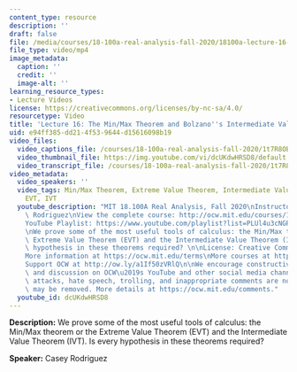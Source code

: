 ```yaml
---
content_type: resource
description: ''
draft: false
file: /media/courses/18-100a-real-analysis-fall-2020/18100a-lecture-16-multicam_360p_16_9.mp4
file_type: video/mp4
image_metadata:
  caption: ''
  credit: ''
  image-alt: ''
learning_resource_types:
- Lecture Videos
license: https://creativecommons.org/licenses/by-nc-sa/4.0/
resourcetype: Video
title: 'Lecture 16: The Min/Max Theorem and Bolzano''s Intermediate Value Theorem'
uid: e94ff385-dd21-4f53-9644-d15616098b19
video_files:
  video_captions_file: /courses/18-100a-real-analysis-fall-2020/1t7R8OBcMHWx3rFE0emZpMvKtdYhEub-y_transcript.webvtt
  video_thumbnail_file: https://img.youtube.com/vi/dcUKdwHRSD8/default.jpg
  video_transcript_file: /courses/18-100a-real-analysis-fall-2020/1t7R8OBcMHWx3rFE0emZpMvKtdYhEub-y_transcript.pdf
video_metadata:
  video_speakers: ''
  video_tags: Min/Max Theorem, Extreme Value Theorem, Intermediate Value Theorem,
    EVT, IVT
  youtube_description: "MIT 18.100A Real Analysis, Fall 2020\nInstructor: Dr. Casey\
    \ Rodriguez\nView the complete course: http://ocw.mit.edu/courses/18-100a-real-analysis-fall-2020/\n\
    YouTube Playlist: https://www.youtube.com/playlist?list=PLUl4u3cNGP61O7HkcF7UImpM0cR_L2gSw\n\
    \nWe prove some of the most useful tools of calculus: the Min/Max theorem or the\
    \ Extreme Value Theorem (EVT) and the Intermediate Value Theorem (IVT). Is every\
    \ hypothesis in these theorems required? \n\nLicense: Creative Commons BY-NC-SA\n\
    More information at https://ocw.mit.edu/terms\nMore courses at https://ocw.mit.edu\n\
    Support OCW at http://ow.ly/a1If50zVRlQ\n\nWe encourage constructive comments\
    \ and discussion on OCW\u2019s YouTube and other social media channels. Personal\
    \ attacks, hate speech, trolling, and inappropriate comments are not allowed and\
    \ may be removed. More details at https://ocw.mit.edu/comments."
  youtube_id: dcUKdwHRSD8
---
```

**Description:** We prove some of the most useful tools of calculus: the Min/Max theorem or the Extreme Value Theorem (EVT) and the Intermediate Value Theorem (IVT). Is every hypothesis in these theorems required?

**Speaker:** Casey Rodriguez